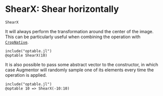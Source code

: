 # ShearX: Shear horizontally

```@docs
ShearX
```

It will always perform the transformation around the center of
the image. This can be particularly useful when combining the
operation with [`CropNative`](@ref).

```@eval
include("optable.jl")
@optable ShearX(10)
```

It is also possible to pass some abstract vector to the
constructor, in which case Augmentor will randomly sample one of
its elements every time the operation is applied.

```@eval
include("optable.jl")
@optable 10 => ShearX(-10:10)
```
